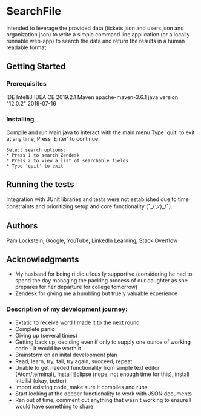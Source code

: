 # SearchFile

Intended to leverage the provided data (tickets.json and users.json and organization.json) to write a simple command line application (or a locally runnable web-app) to search the data and return the results in a human readable format.

## Getting Started

### Prerequisites

IDE IntelliJ IDEA CE 2019.2.1
Maven apache-maven-3.6.1
java version "12.0.2" 2019-07-16

### Installing

Compile and run Main.java to interact with the main menu
Type 'quit' to exit at any time, Press 'Enter' to continue

	Select search options:
	* Press 1 to search Zendesk
	* Press 2 to view a list of searchable fields
	* Type 'quit' to exit

## Running the tests

Integration with JUnit libraries and tests were not established due to time constraints and prioritizing setup and core functionality (¯\_(ツ)_/¯).

## Authors
Pam Lockstein, Google, YouTube, LinkedIn Learning, Stack Overflow

## Acknowledgments

* My husband for being ri·dic·u·lous·ly supportive (considering he had to spend the day managing the packing process of our daughter as she prepares for her departure for college tomorrow)
* Zendesk for giving me a humbling but truely valuable experience

### Description of my development journey:
- Extatic to receive word I made it to the next round
- Complete panic
- Giving up (several times)
- Getting back up, deciding even if only to supply one ounce of working code - it would be worth it.
- Brainstorm on an inital development plan
- Read, learn, try, fail, try again, succeed, repeat
- Unable to get needed functionality from simple text editor (Atom/terminal), install Eclipse (nope, not enough time for this), install IntelliJ (okay, better)
- Import existing code, make sure it compiles and runs
- Start looking at the deeper functionality to work with JSON documents
- Ran out of time, comment out anything that wasn't working to ensure I would have something to share
